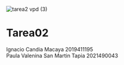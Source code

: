 ![tarea2 vpd (3)](https://github.com/paulavsmt/Tarea02/assets/147210706/511c890e-3dbe-487f-8cea-a7251753b0cf)


# Tarea02
Ignacio Candia Macaya 2019411195 \
Paula Valenina San Martin Tapia 2021490043
